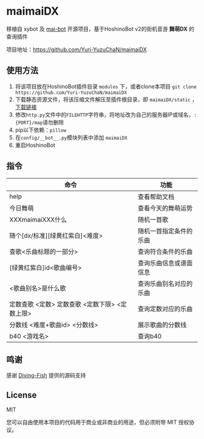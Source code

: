 # maimaiDX

移植自 xybot 及 [mai-bot](https://github.com/Diving-Fish/mai-bot) 开源项目，基于HoshinoBot v2的街机音游 **舞萌DX** 的查询插件

项目地址：https://github.com/Yuri-YuzuChaN/maimaiDX

## 使用方法

1. 将该项目放在HoshinoBot插件目录 `modules` 下，或者clone本项目 `git clone https://github.com/Yuri-YuzuChaN/maimaiDX`
2. 下载静态资源文件，将该压缩文件解压至插件根目录，即 `maimaiDX/static` ，[下载链接](https://www.diving-fish.com/maibot/static.zip)
3. 修改`http.py`文件中的`FILEHTTP`字符串，将地址改为自己的服务器IP或域名，`:{PORT}/map`请勿删除
4. pip以下依赖：`pillow`
5. 在`config/__bot__.py`模块列表中添加 `maimaiDX`
6. 重启HoshinoBot

## 指令

| 命令                                           | 功能                   |
| ---------------------------------------------- | ---------------------- |
| help                                           | 查看帮助文档           |
| 今日舞萌                                       | 查看今天的舞萌运势     |
| XXXmaimaiXXX什么                               | 随机一首歌             |
| 随个[dx/标准][绿黄红紫白]<难度>                | 随机一首指定条件的乐曲 |
| 查歌<乐曲标题的一部分>                         | 查询符合条件的乐曲     |
| [绿黄红紫白]id<歌曲编号>                       | 查询乐曲信息或谱面信息 |
| <歌曲别名>是什么歌                             | 查询乐曲别名对应的乐曲 |
| 定数查歌 <定数> 定数查歌 <定数下限> <定数上限> | 查询定数对应的乐曲     |
| 分数线 <难度+歌曲id> <分数线>                  | 展示歌曲的分数线       |
| b40 <游戏名>                                   | 查询b40                |

## 鸣谢

感谢 [Diving-Fish](https://github.com/Diving-Fish) 提供的源码支持

## License

MIT

您可以自由使用本项目的代码用于商业或非商业的用途，但必须附带 MIT 授权协议。
